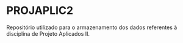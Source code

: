 # PROJAPLIC2

Repositório utilizado para o armazenamento dos dados referentes à disciplina de Projeto Aplicados II.

